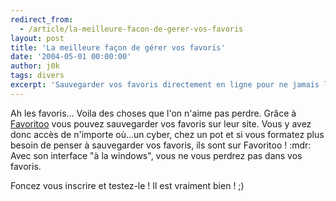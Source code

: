 ```yaml
---
redirect_from:
  - /article/la-meilleure-facon-de-gerer-vos-favoris
layout: post
title: 'La meilleure façon de gérer vos favoris'
date: '2004-05-01 00:00:00'
author: j0k
tags: divers
excerpt: 'Sauvegarder vos favoris directement en ligne pour ne jamais les perdre !'
---
```


Ah les favoris... Voila des choses que l'on n'aime pas perdre. Grâce à [Favoritoo](http://www.favoritoo.com/) vous pouvez sauvegarder vos favoris sur leur site. Vous y avez donc accès de n'importe où...un cyber, chez un pot et si vous formatez plus besoin de penser à sauvegarder vos favoris, ils sont sur Favoritoo ! :mdr:   Avec son interface "à la windows", vous ne vous perdrez pas dans vos favoris.

 Foncez vous inscrire et testez-le ! Il est vraiment bien ! ;)
